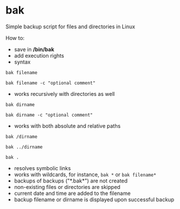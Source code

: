 # bak
Simple backup script for files and directories in Linux

How to:
- save in **/bin/bak**
- add execution rights
- syntax

`bak filename`

`bak filename -c "optional comment"`

- works recursively with directories as well

`bak dirname`

`bak dirname -c "optional comment"`

- works with both absolute and relative paths

`bak /dirname`

`bak ../dirname`

`bak .`

- resolves symbolic links
- works with wildcards, for instance, `bak *` or `bak filename*`
- backups of backups ("\*.bak*\") are not created
- non-existing files or directories are skipped
- current date and time are added to the filename
- backup filename or dirname is displayed upon successful backup
